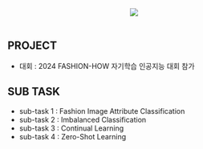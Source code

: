<div align= "center">
    <img src="https://capsule-render.vercel.app/api?type=slice&color=0:d4e3fe,100:000000&height=120&text=FASHION-HOW&animation=fadeIn&fontColor=bcc2d2&fontSize=90" />
</div><br>

## PROJECT
* 대회 : 2024 FASHION-HOW 자기학습 인공지능 대회 참가

## SUB TASK
* sub-task 1 : Fashion Image Attribute Classification
* sub-task 2 : Imbalanced Classification
* sub-task 3 : Continual Learning
* sub-task 4 : Zero-Shot Learning
